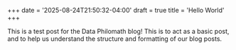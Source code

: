 +++
date = '2025-08-24T21:50:32-04:00'
draft = true
title = 'Hello World'
+++




This is a test post for the Data Philomath blog! This is to act as a basic post, and to help us understand the structure and formatting of our blog posts.